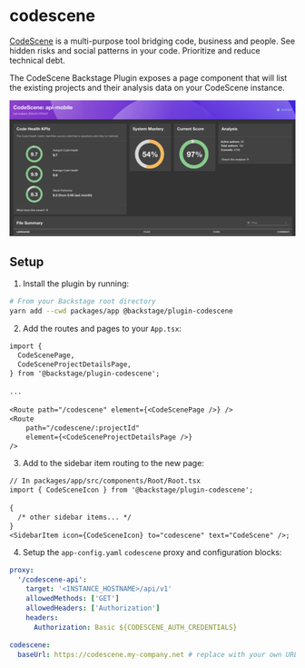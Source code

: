 # codescene

[CodeScene](https://codescene.com/) is a multi-purpose tool bridging code, business and people. See hidden risks and social patterns in your code. Prioritize and reduce technical debt.

The CodeScene Backstage Plugin exposes a page component that will list the existing projects and their analysis data on your CodeScene instance.

![screenshot](./docs/codescene-plugin-screenshot.png)

## Setup

1. Install the plugin by running:

```bash
# From your Backstage root directory
yarn add --cwd packages/app @backstage/plugin-codescene
```

2. Add the routes and pages to your `App.tsx`:

```tsx
import {
  CodeScenePage,
  CodeSceneProjectDetailsPage,
} from '@backstage/plugin-codescene';

...

<Route path="/codescene" element={<CodeScenePage />} />
<Route
    path="/codescene/:projectId"
    element={<CodeSceneProjectDetailsPage />}
/>
```

3. Add to the sidebar item routing to the new page:

```tsx
// In packages/app/src/components/Root/Root.tsx
import { CodeSceneIcon } from '@backstage/plugin-codescene';

{
  /* other sidebar items... */
}
<SidebarItem icon={CodeSceneIcon} to="codescene" text="CodeScene" />;
```

4. Setup the `app-config.yaml` `codescene` proxy and configuration blocks:

```yaml
proxy:
  '/codescene-api':
    target: '<INSTANCE_HOSTNAME>/api/v1'
    allowedMethods: ['GET']
    allowedHeaders: ['Authorization']
    headers:
      Authorization: Basic ${CODESCENE_AUTH_CREDENTIALS}
```

```yaml
codescene:
  baseUrl: https://codescene.my-company.net # replace with your own URL
```
